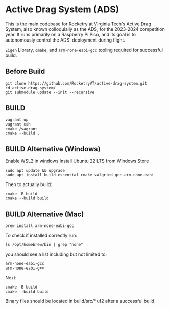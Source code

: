 # Active Drag System (ADS)
This is the main codebase for Rocketry at Virginia Tech's Active Drag System, also known colloquially as the ADS, for the 2023-2024 competition year. It runs primarily on a Raspberry Pi Pico, and its goal is to autonomously control the ADS' deployment during flight.

`Eigen` Library, `cmake`, and `arm-none-eabi-gcc` tooling required for successful build.
## Before Build
```shell
git clone https://github.com/RocketryVT/active-drag-system.git
cd active-drag-system/
git submodule update --init --recursive
```

## BUILD
```shell
vagrant up
vagrant ssh
cmake /vagrant
cmake --build .
```

## BUILD Alternative (Windows)
Enable WSL2 in windows
Install Ubuntu 22 LTS from Windows Store
```shell
sudo apt update && upgrade
sudo apt install build-essential cmake valgrind gcc-arm-none-eabi
```
Then to actually build:
```shell
cmake -B build
cmake --build build
```

## BUILD Alternative (Mac)
```shell
brew install arm-none-eabi-gcc
```
To check if installed correctly run:
```shell
ls /opt/homebrew/bin | grep "none"
```
you should see a list including but not limited to:
```shell
arm-none-eabi-gcc
arm-none-eabi-g++
```
Next:
```shell
cmake -B build
cmake --build build
```

Binary files should be located in build/src/*.uf2 after a successful build.
